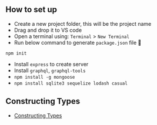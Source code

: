## How to set up
* Create a new project folder, this will be the project name
* Drag and drop it to VS code
* Open a terminal using: `Terminal` > `New Terminal`
* Run below command to generate `package.json` file :rocket:
```shell
npm init
```
* Install `express` to create server
* Install `graphql`, `graphql-tools`
* `npm install -g mongoose`
* `npm install sqlite3 sequelize lodash casual`


## Constructing Types
* [Constructing Types](https://graphql.org/graphql-js/constructing-types/)
